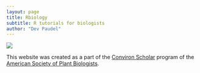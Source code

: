 ```yaml
---
layout: page
title: Rbiology
subtitle: R tutorials for biologists
author: "Dev Paudel"
---
```


![](https://rbiology.github.io/rbiologyimages/rtutorial_cover.png) 

This website was created as a part of the [Conviron Scholar](https://aspb.org/awards-funding/aspb-awards/aspb-conviron-scholars-program/) program of the [American Society of Plant Biologists](https://aspb.org/).
